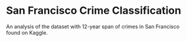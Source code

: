# San Francisco Crime Classification

An analysis of the dataset with 12-year span of crimes in San Francisco found on Kaggle.